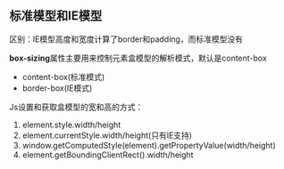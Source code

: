 ## 标准模型和IE模型

区别：IE模型高度和宽度计算了border和padding，而标准模型没有

**box-sizing**属性主要用来控制元素盒模型的解析模式，默认是content-box
* content-box(标准模式)
* border-box(IE模式)

Js设置和获取盒模型的宽和高的方式：
1. element.style.width/height
2. element.currentStyle.width/height(只有IE支持)
3. window.getComputedStyle(element).getPropertyValue(width/height)
4. element.getBoundingClientRect().width/height
